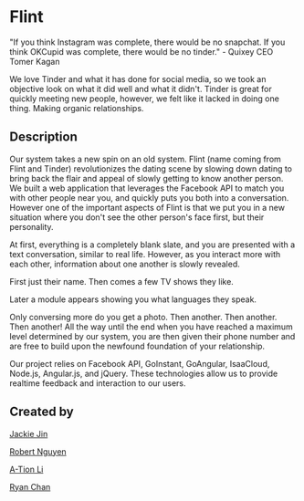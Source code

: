 Flint
=====
"If you think Instagram was complete, there would be no snapchat. If you think OKCupid was complete, there would be no tinder." - Quixey CEO Tomer Kagan

We love Tinder and what it has done for social media, so we took an objective look on what it did well and what it didn't. Tinder is great for quickly meeting new people, however, we felt like it lacked in doing one thing. Making organic relationships.

Description
------
Our system takes a new spin on an old system. Flint (name coming from Flint and Tinder) revolutionizes the dating scene by slowing down dating to bring back the flair and appeal of slowly getting to know another person. We built a web application that leverages the Facebook API to match you with other people near you, and quickly puts you both into a conversation. However one of the important aspects of Flint is that we put you in a new situation where you don't see the other person's face first, but their personality.

At first, everything is a completely blank slate, and you are presented with a text conversation, similar to real life. However, as you interact more with each other, information about one another is slowly revealed.

First just their name. Then comes a few TV shows they like.

Later a module appears showing you what languages they speak.

Only conversing more do you get a photo. Then another. Then another. Then another! All the way until the end when you have reached a maximum level determined by our system, you are then given their phone number and are free to build upon the newfound foundation of your relationship.

Our project relies on Facebook API, GoInstant, GoAngular, IsaaCloud, Node.js, Angular.js, and jQuery. These technologies allow us to provide realtime feedback and interaction to our users.

Created by
-----
[Jackie Jin](https://github.com/CloudClown)

[Robert Nguyen](https://github.com/Zephoku)

[A-Tion Li](https://github.com/a-tion)

[Ryan Chan](https://github.com/rtyqwe)
